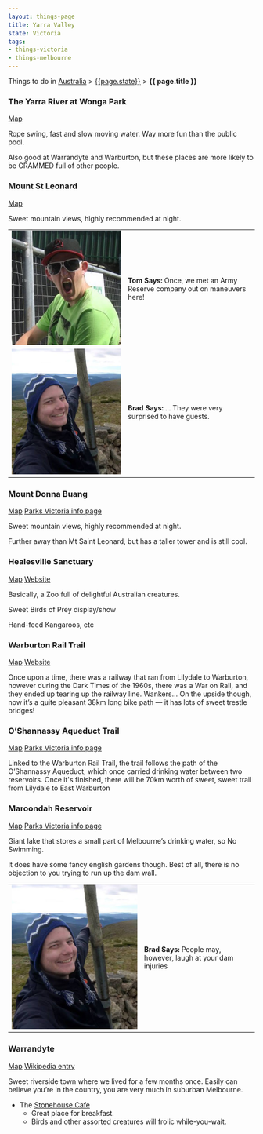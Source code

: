 ```yaml
---
layout: things-page
title: Yarra Valley
state: Victoria
tags:
- things-victoria
- things-melbourne
---
```

<p class="breadcrumb">Things to do in <a href="../">Australia</a> &gt; <a href="../{{page.state}}">{{page.state}}</a> &gt; <b>{{ page.title }}</b></p>
<div class="region">
    <div class="item">
      <h3>The Yarra River at Wonga Park</h3>
      <p><a href="https://www.google.com.au/maps/place/Wittons+Reserve,+Wonga+Park+VIC+3115/@-37.7172508,145.2836034,15.5z" target="_blank">Map</a></p>
      <p>Rope swing, fast and slow moving water. Way more fun than the public pool.</p>
      <p>Also good at Warrandyte and Warburton, but these places are more likely to be CRAMMED full of other people.</p>
    </div>
  		  <div class="item">
            <h3>Mount St Leonard</h3>
            <p><a href="https://www.google.com.au/maps/place/Mt+St+Leonard+Track,+Healesville+VIC+3777" target="_blank">Map</a></p>
            <p>Sweet mountain views, highly recommended at night.</p>
		    <table class="infobox">
              <tr><td><img src="/images/tomb.jpg" class="convopic" alt="Tom's picture"></td>
              <td><b>Tom Says:</b> Once, we met an Army Reserve company out on maneuvers here!</td></tr>
              <tr><td><img src="/images/bradp.jpg" class="convopic" alt="Brad's picture"></td>
              <td><b>Brad Says:</b> ... They were very surprised to have guests.</td></tr>
            </table>
  		  </div>
  		  <div class="item">
            <h3>Mount Donna Buang</h3>
            <p><a href="https://www.google.com.au/maps/place/Mt+Donna+Buang/@-37.7296627,145.6595157,13.5z" target="_blank">Map</a> <a href="http://parkweb.vic.gov.au/explore/parks/yarra-ranges-national-park/things-to-do/mt-donna-buang-summit" target="_blank">Parks Victoria info page</a></p>
            <p>Sweet mountain views, highly recommended at night.</p>
            <p>Further away than Mt Saint Leonard, but has a taller tower and is still cool.</p>
  		  </div>
  		  <div class="item">
            <h3>Healesville Sanctuary</h3>
            <p><a href="https://www.google.com.au/maps/place/Healesville+Sanctuary/@-37.6636265,145.4989638,14z" target="_blank">Map</a> <a href="http://www.zoo.org.au/HealesvilleSanctuary/" target="_blank">Website</a></p>
            <p>Basically, a Zoo full of delightful Australian creatures.</p>
			<p>Sweet Birds of Prey display/show</p>
			<p>Hand-feed Kangaroos, etc</p>
  		  </div>
  		  <div class="item">
            <h3>Warburton Rail Trail</h3>
            <p><a href="https://www.google.com.au/maps/place/Lilydale+to+Warburton+Rail+Trail,+Lilydale+VIC+3140/@-37.759386,145.3586631,17z" target="_blank">Map</a> <a href="http://www.railtrails.org.au/trail?view=trail&id=64" target="_blank">Website</a></p>
            <p>Once upon a time, there was a railway that ran from Lilydale to Warburton, however during the Dark Times of the 1960s, there was a War on Rail, and they ended up tearing up the railway line. Wankers... On the upside though, now it’s a quite pleasant 38km long bike path — it has lots of sweet trestle bridges!</p>
  		  </div>
  		  <div class="item">
            <h3>O’Shannassy Aqueduct Trail</h3>
            <p><a href="https://www.google.com.au/maps/place/O'shannassy+Aqueduct/@-37.7451095,145.6736038,15z/" target="_blank">Map</a> <a href="http://parkweb.vic.gov.au/explore/parks/yarra-ranges-national-park/things-to-do/oshannessy-aqueduct-trail" target="_blank">Parks Victoria info page</a></p>
            <p>Linked to the Warburton Rail Trail, the trail follows the path of the O’Shannassy Aqueduct, which once carried drinking water between two reservoirs. Once it's finished, there will be 70km worth of sweet, sweet trail from Lilydale to East Warburton</p>
  		  </div>
  		  <div class="item">
            <h3>Maroondah Reservoir</h3>
            <p><a href="https://www.google.com.au/maps/place/Maroondah+Reservoir+Park" target="_blank">Map</a> <a href="http://parkweb.vic.gov.au/explore/parks/maroondah-reservoir-park" target="_blank">Parks Victoria info page</a></p>
            <p>Giant lake that stores a small part of Melbourne’s drinking water, so No Swimming.</p>
            <p>It does have some fancy english gardens though. Best of all, there is no objection to you trying to run up the dam wall.</p>
            <table class="infobox">
              <tr><td><img src="/images/bradp.jpg" class="convopic" alt="Brad's picture"></td>
              <td><b>Brad Says:</b> People may, however, laugh at your dam injuries</td></tr>
            </table>
  		  </div>
  		  <div class="item">
            <h3>Warrandyte</h3>
            <p><a href="https://www.google.com.au/maps/place/Warrandyte+VIC+3113" target="_blank">Map</a> <a href="https://en.wikipedia.org/wiki/Warrandyte,_Victoria" target="_blank">Wikipedia entry</a></p>
            <p>Sweet riverside town where we lived for a few months once. Easily can believe you’re in the country, you are very much in suburban Melbourne.</p>
            <ul>
              <li>The <a href="http://www.stonehouserestaurant.com.au" target="_blank">Stonehouse Cafe</a>
              <ul>
                <li>Great place for breakfast.</li>
                <li>Birds and other assorted creatures will frolic while-you-wait.</li>
              </ul></li>
            </ul>
  		  </div>
		</div>